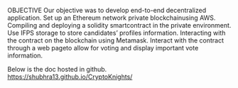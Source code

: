 OBJECTIVE
Our objective was to develop end-to-end decentralized application. Set up an Ethereum network private blockchainusing AWS. Compiling and deploying a solidity smartcontract in the private environment. Use IFPS storage to store candidates’ profiles information. Interacting with the contract on the blockchain using Metamask. Interact with the contract through a web pageto allow for voting and display important vote information.

Below is the doc hosted in github.
https://shubhra13.github.io/CryptoKnights/
